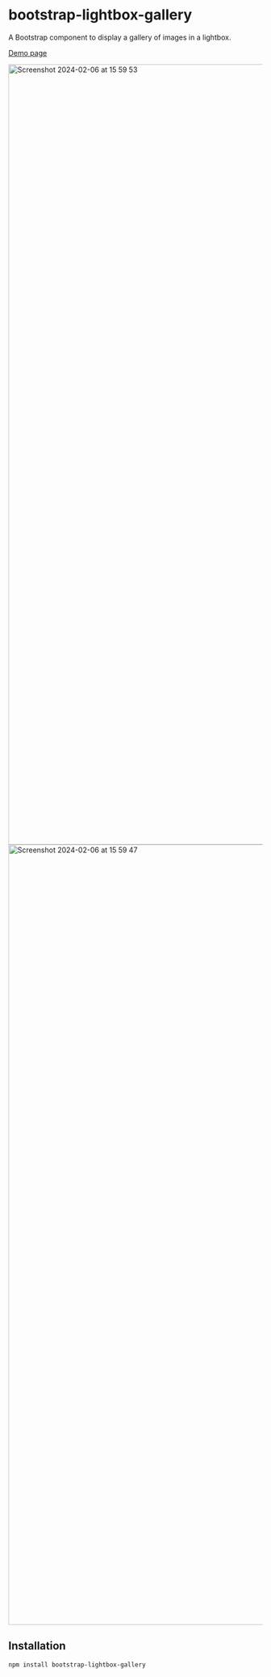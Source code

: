 # bootstrap-lightbox-gallery

A Bootstrap component to display a gallery of images in a lightbox.

[Demo page](https://shaack.com/projekte/bootstrap-lightbox-gallery)

<img width="1544" alt="Screenshot 2024-02-06 at 15 59 53" src="https://github.com/shaack/bootstrap-lightbox-gallery/assets/832120/dce09d2c-487d-4422-ae5e-cdd118119d3f">

<img width="1544" alt="Screenshot 2024-02-06 at 15 59 47" src="https://github.com/shaack/bootstrap-lightbox-gallery/assets/832120/8c9cccb5-deaf-4961-92ab-6b6764e26e16">


## Installation

```bash
npm install bootstrap-lightbox-gallery
```

